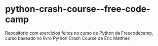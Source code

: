 # python-crash-course--free-code-camp
Repositório com exercícios feitos no curso de Python da Freecodecamp, curso baseado no livro Python Crash Course de Eric Matthes
